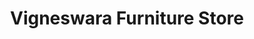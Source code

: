 ---
title: "Vigneswara Furniture Store"
url: /neyyattinkara/vigneswara-furniture-store/
shop: Möbel
---